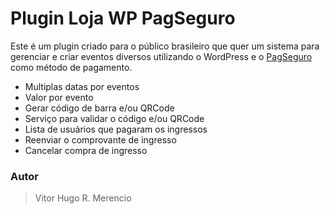 # Plugin Loja WP PagSeguro

Este é um plugin criado para o público brasileiro que quer um sistema para gerenciar e criar eventos diversos utilizando o WordPress e o [PagSeguro](https://pagseguro.uol.com.br) como método de pagamento.

- Multiplas datas por eventos
- Valor por evento
- Gerar código de barra e/ou QRCode
- Serviço para validar o código e/ou QRCode
- Lista de usuários que pagaram os ingressos
- Reenviar o comprovante de ingresso
- Cancelar compra de ingresso

### Autor
> Vitor Hugo R. Merencio
